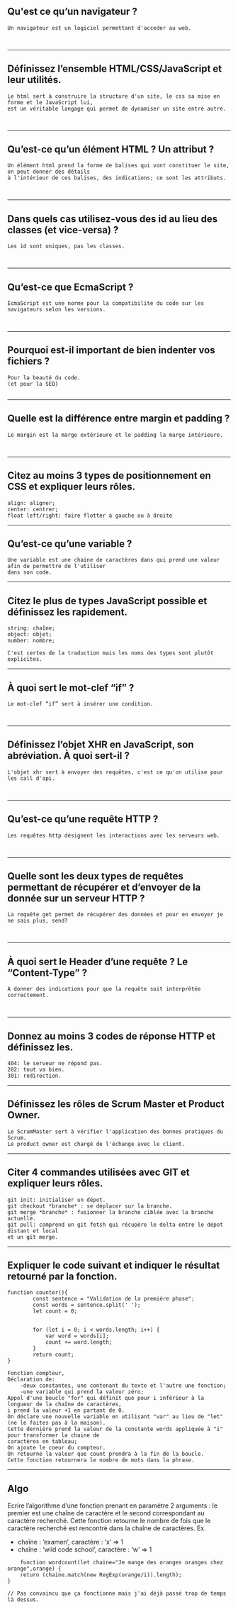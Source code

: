 ﻿## Qu'est ce qu’un navigateur ?

```
Un navigateur est un logiciel permettant d'acceder au web.



```

________________________________________________________________________________________

## Définissez l’ensemble HTML/CSS/JavaScript et leur utilités.


```
Le html sert à construire la structure d'un site, le css sa mise en forme et le JavaScript lui,
est un véritable langage qui permet de dynamiser un site entre autre.



```
________________________________________________________________________________________


## Qu’est-ce qu’un élément HTML ? Un attribut ?

```
Un élément html prend la forme de balises qui vont constituer le site, on peut donner des détails
à l'intérieur de ces balises, des indications; ce sont les attributs.



```
________________________________________________________________________________________


## Dans quels cas utilisez-vous des id au lieu des classes (et vice-versa) ?


```
Les id sont uniques, pas les classes.



```
________________________________________________________________________________________


## Qu’est-ce que EcmaScript ?

```
EcmaScript est une norme pour la compatibilité du code sur les navigateurs selon les versions.



```

________________________________________________________________________________________

## Pourquoi est-il important de bien indenter vos fichiers ?

```
Pour la beauté du code.
(et pour la SEO)


```
________________________________________________________________________________________


## Quelle est la différence entre margin et padding ? 

```
Le margin est la marge extérieure et le padding la marge intérieure.



```

________________________________________________________________________________________


## Citez au moins 3 types de positionnement en CSS et expliquer leurs rôles.

```
align: aligner;
center: centrer;
float left/right: faire flotter à gauche ou à droite

```
________________________________________________________________________________________

## Qu’est-ce qu’une variable ?

```
Une variable est une chaine de caractères dans qui prend une valeur afin de permettre de l'utiliser
dans son code.

```
________________________________________________________________________________________


## Citez le plus de types JavaScript possible et définissez les rapidement.


```
string: chaîne;
object: objet;
number: nombre;

C'est certes de la traduction mais les noms des types sont plutôt explicites.

```
________________________________________________________________________________________


##  À quoi sert le mot-clef “if” ?

```
Le mot-clef “if” sert à insérer une condition.



```

________________________________________________________________________________________

##  Définissez l’objet XHR en JavaScript, son abréviation. À quoi sert-il ?


```
L'objet xhr sert à envoyer des requêtes, c'est ce qu'on utilise pour les call d'api.



```

________________________________________________________________________________________

## Qu’est-ce qu’une requête HTTP ? 

```
Les requêtes http désignent les interactions avec les serveurs web.



```
________________________________________________________________________________________


## Quelle sont les deux types de requêtes permettant de récupérer et d’envoyer de la donnée sur un serveur HTTP ?

```
La requête get permet de récupérer des données et pour en envoyer je ne sais plus, send?



```

________________________________________________________________________________________

## À quoi sert le Header d’une requête ? Le “Content-Type” ?

```
A donner des indications pour que la requête soit interprêtée correctement.



```
________________________________________________________________________________________


## Donnez au moins 3 codes de réponse HTTP et définissez les.


```
404: le serveur ne répond pas.
202: tout va bien.
301: redirection.

```
________________________________________________________________________________________


## Définissez les rôles de Scrum Master et Product Owner.


```
Le ScrumMaster sert à vérifier l'application des bonnes pratiques du Scrum.
Le product owner est chargé de l'échange avec le client.

```
________________________________________________________________________________________


## Citer 4 commandes utilisées avec GIT et expliquer leurs rôles.
```
git init: initialiser un dépot.
git checkout *branche* : se déplacer sur la branche.
git merge *branche* : fusionner la branche ciblée avec la branche actuelle.
git pull: comprend un git fetsh qui récupère le delta entre le dépot distant et local
et un git merge.

```
________________________________________________________________________________________


## Expliquer le code suivant et indiquer le résultat retourné par la fonction.

```
function counter(){
        const sentence = "Validation de la première phase";
        const words = sentence.split(' ');
        let count = 0;


        for (let i = 0; i < words.length; i++) {
            var word = words[i];
            count += word.length;
        }
        return count;
}
```
```
Fonction compteur,
Déclaration de: 
	-deux constantes, une contenant du texte et l'autre une fonction;
	-une variable qui prend la valeur zéro;
Appel d'une boucle "for" qui définit que pour i inférieur à la longueur de la chaîne de caractères,
i prend la valeur +1 en partant de 0.
On déclare une nouvelle variable en utilisant "var" au lieu de "let" (ne le faites pas à la maison).
Cette dernière prend la valeur de la constante words appliquée à "i" pour transformer la chaine de
caractères en tableau;
On ajoute le coeur du compteur. 
On retourne la valeur que count prendra à la fin de la boucle.
Cette fonction retournera le nombre de mots dans la phrase.

```
________________________________________________________________________________________


## Algo 

Ecrire l’algorithme d’une fonction prenant en paramètre 2 arguments : le premier est une chaîne de caractère et le second correspondant au caractère recherché. Cette fonction retourne le nombre de fois que le caractère recherché est rencontré dans la chaîne de caractères.
Ex. 
   * chaîne : ‘examen’, caractère : ‘x’ => 1
   * chaîne : ‘wild code school’, caractère : ‘w’ => 1



```
	function wordcount(let chaine="Je mange des oranges oranges chez orange",orange) {
	return (chaine.match(new RegExp(orange/i)).length);
}

// Pas convaincu que ça fonctionne mais j'ai déjà passé trop de temps là dessus. 

```


